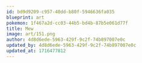 ```yaml
---
id: bd9d9209-c957-40dd-b80f-5946636fa035
blueprint: art
pokemon: 1f467a2d-cc03-44b5-bd4b-87b5e061d77f
title: Mew
image: art/151.png
author: 4d8d6ede-5963-429f-9c2f-74b897007e0c
updated_by: 4d8d6ede-5963-429f-9c2f-74b897007e0c
updated_at: 1716477812
---
```

